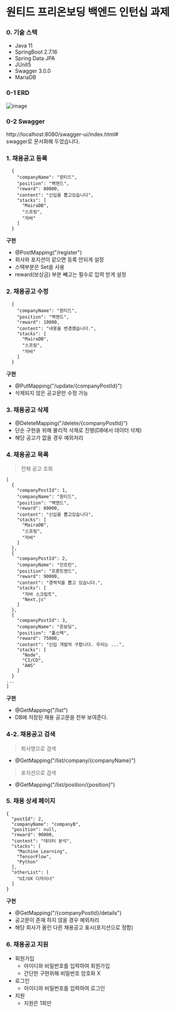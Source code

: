# 원티드 프리온보딩 백엔드 인턴십 과제

### 0. 기술 스택
- Java 11
- SpringBoot 2.7.16
- Spring Data JPA
- JUnit5
- Swagger 3.0.0
- MariaDB

### 0-1 ERD
![image](https://github.com/lala9663/wanted-pre-onboarding-backend/assets/105348713/46bb70d5-986f-456f-b06b-1c7859c6d60d)

### 0-2 Swagger
http://localhost:8080/swagger-ui/index.html#  
swagger로 문서화해 두었습니다.


### 1. 채용공고 등록
```
  {
    "companyName": "원티드",
    "position": "백엔드",
    "reward": 80000,
    "content": "신입을 뽑고있습니다",
    "stacks": [
      "MairaDB",
      "스프링",
      "자바"
    ]
  }
```
**구현**
- @PostMapping("/register")
- 회사와 포지션이 같으면 등록 안되게 설정
- 스택부분은 Set을 사용
- reward(보상금) 부분 빼고는 필수로 입력 받게 설정 

### 2. 채용공고 수정
```
  {
    "companyName": "원티드",
    "position": "백엔드",
    "reward": 10000,
    "content": "내용을 변경했습니다.",
    "stacks": [
      "MairaDB",
      "스프링",
      "자바"
    ]
  }
```
**구현**
- @PutMapping("/update/{companyPostId}")
- 삭제되지 않은 공고문만 수정 가능

### 3. 채용공고 삭제
- @DeleteMapping("/delete/{companyPostId}")
- 단순 구현을 위해 물리적 삭제로 진행(DB에서 데이터 삭제)
- 해당 공고가 없을 경우 예외처리
  
### 4. 채용공고 목록 
> 전체 공고 조회
```
[
  {
    "companyPostId": 1,
    "companyName": "원티드",
    "position": "백엔드",
    "reward": 80000,
    "content": "신입을 뽑고있습니다",
    "stacks": [
      "MairaDB",
      "스프링",
      "자바"
    ]
  },
  {
    "companyPostId": 2,
    "companyName": "인프런",
    "position": "프론트엔드",
    "reward": 90000,
    "content": "경력직을 뽑고 있습니다.",
    "stacks": [
      "자바 스크립트",
      "Next.js"
    ]
  },
  {
    "companyPostId": 3,
    "companyName": "온보딩",
    "position": "풀스택",
    "reward": 75000,
    "content": "신입 개발자 구합니다. 우리는 ...",
    "stacks": [
      "Node",
      "CI/CD",
      "AWS"
    ]
  }
...
]
```

**구현**
- @GetMapping("/list")
- DB에 저장된 채용 공고문을 전부 보여준다.
  
### 4-2. 채용공고 검색
> 회사명으로 검색
- @GetMapping("/list/company/{companyName}")
> 포지션으로 검색
- @GetMapping("/list/position/{position}")

### 5. 채용 상세 페이지
```
{
  "postId": 2,
  "companyName": "companyB",
  "position": null,
  "reward": 90000,
  "content": "데이터 분석",
  "stacks": [
    "Machine Learning",
    "TensorFlow",
    "Python"
  ],
  "otherList": [
    "UI/UX 디자이너"
  ]
}
```

**구현**
- @GetMapping("/{companyPostId}/details")
- 공고문이 존재 하지 않을 경우 예외처리
- 해당 회사가 올린 다른 채용공고 표시(포지션으로 정함)


### 6. 채용공고 지원
- 회원가입
  - 아이디와 비밀번호를 입력하여 회원가입
  - 간단한 구현위해 비밀번호 암호화 X
- 로그인  
  - 아이디와 비밀번호를 입력하여 로그인
- 지원
  - 지원은 1회만

